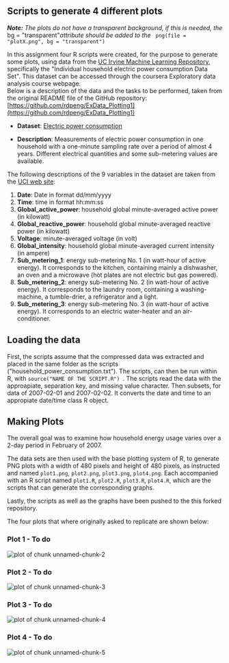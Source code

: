 ## Scripts to generate 4 different plots

<i> <b>Note:</b> The plots do not have a transparent background, if this is needed, the </i> bg = "transparent"<i>attribute should be added to the </i> <code> png(file = "plotX.png", bg = "transparent") </code>

In this assignment four R scripts were created, for the purpose to generate some plots, using data from the <a href="http://archive.ics.uci.edu/ml/">UC Irvine Machine Learning Repository</a>, specifically the "Individual household
electric power consumption Data Set". This dataset can be accessed through the coursera Exploratory data analysis course webpage. <br>
Below is a description of the data and the tasks to be performed, taken from the original README file of the GitHub repository:
[https://github.com/rdpeng/ExData_Plotting1](https://github.com/rdpeng/ExData_Plotting1)

* <b>Dataset</b>: <a href="https://d396qusza40orc.cloudfront.net/exdata%2Fdata%2Fhousehold_power_consumption.zip">Electric power consumption</a> 

* <b>Description</b>: Measurements of electric power consumption in
one household with a one-minute sampling rate over a period of almost
4 years. Different electrical quantities and some sub-metering values
are available.


The following descriptions of the 9 variables in the dataset are taken
from
the <a href="https://archive.ics.uci.edu/ml/datasets/Individual+household+electric+power+consumption">UCI
web site</a>:

<ol>
<li><b>Date</b>: Date in format dd/mm/yyyy </li>
<li><b>Time</b>: time in format hh:mm:ss </li>
<li><b>Global_active_power</b>: household global minute-averaged active power (in kilowatt) </li>
<li><b>Global_reactive_power</b>: household global minute-averaged reactive power (in kilowatt) </li>
<li><b>Voltage</b>: minute-averaged voltage (in volt) </li>
<li><b>Global_intensity</b>: household global minute-averaged current intensity (in ampere) </li>
<li><b>Sub_metering_1</b>: energy sub-metering No. 1 (in watt-hour of active energy). It corresponds to the kitchen, containing mainly a dishwasher, an oven and a microwave (hot plates are not electric but gas powered). </li>
<li><b>Sub_metering_2</b>: energy sub-metering No. 2 (in watt-hour of active energy). It corresponds to the laundry room, containing a washing-machine, a tumble-drier, a refrigerator and a light. </li>
<li><b>Sub_metering_3</b>: energy sub-metering No. 3 (in watt-hour of active energy). It corresponds to an electric water-heater and an air-conditioner.</li>
</ol>

## Loading the data

First, the scripts assume that the compressed data was extracted and placed in the same folder as the scripts ("household_power_consumption.txt"). The scripts, can then be run within R, with <code>source("NAME OF THE SCRIPT.R") </code>. The scripts read the data with the approapiate, separation key, and missing value character. Then subsets, for data of 2007-02-01 and 2007-02-02. It converts the date and time to an appropiate date/time class R object.

## Making Plots

The overall goal was to examine how household energy usage varies over a 2-day period in February of 2007. 

The data sets are then used with the base plotting system of R, to generate PNG plots with a width of 480
pixels and height of 480 pixels, as instructed and named `plot1.png`, `plot2.png`, `plot3.png`, `plot4.png`. Each accompanied with an R script named `plot1.R`, `plot2.R`, `plot3.R`, `plot4.R`, which are the scripts that can generate the corresponding graphs.

Lastly, the scripts as well as the graphs have been pushed to the this forked repository.

The four plots that where originally asked to replicate are shown below:


### Plot 1 - To do


![plot of chunk unnamed-chunk-2](figure/unnamed-chunk-2.png) 

### Plot 2 -  To do

![plot of chunk unnamed-chunk-3](figure/unnamed-chunk-3.png) 


### Plot 3 - To do

![plot of chunk unnamed-chunk-4](figure/unnamed-chunk-4.png) 


### Plot 4 - To do

![plot of chunk unnamed-chunk-5](figure/unnamed-chunk-5.png)


